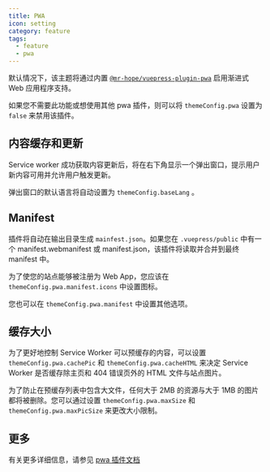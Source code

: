 ```yaml
---
title: PWA
icon: setting
category: feature
tags:
  - feature
  - pwa
---
```


默认情况下，该主题将通过内置 [`@mr-hope/vuepress-plugin-pwa`](https://vuepress-theme-hope.github.io/pwa/zh/) 启用渐进式 Web 应用程序支持。

如果您不需要此功能或想使用其他 pwa 插件，则可以将 `themeConfig.pwa` 设置为 `false` 来禁用该插件。

<!-- more -->

## 内容缓存和更新

Service worker 成功获取内容更新后，将在右下角显示一个弹出窗口，提示用户新内容可用并允许用户触发更新。

弹出窗口的默认语言将自动设置为 `themeConfig.baseLang` 。

## Manifest

插件将自动在输出目录生成 `mainfest.json`。如果您在 `.vuepress/public` 中有一个 manifest.webmanifest 或 manifest.json，该插件将读取并合并到最终 manifest 中。

为了使您的站点能够被注册为 Web App，您应该在 `themeConfig.pwa.manifest.icons` 中设置图标。

您也可以在 `themeConfig.pwa.manifest` 中设置其他选项。

## 缓存大小

为了更好地控制 Service Worker 可以预缓存的内容，可以设置 `themeConfig.pwa.cachePic` 和 `themeConfig.pwa.cacheHTML` 来决定 Service Worker 是否缓存除主页和 404 错误页外的 HTML 文件与站点图片。

为了防止在预缓存列表中包含大文件，任何大于 2MB 的资源与大于 1MB 的图片都将被删除。您可以通过设置 `themeConfig.pwa.maxSize` 和 `themeConfig.pwa.maxPicSize` 来更改大小限制。

## 更多

有关更多详细信息，请参见 [pwa 插件文档][pwa]

[pwa]: https://vuepress-theme-hope.github.io/pwa/zh/

